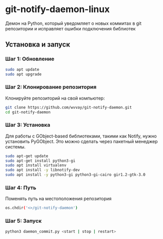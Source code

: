 # git-notify-daemon-linux
Демон на Python, который уведомляет о новых коммитах в git репозитории и исправляет ошибки подключения библиотек

## Установка и запуск
### Шаг 1: Обновление

```bash
sudo apt update
sudo apt upgrade
```

### Шаг 2: Клонирование репозитория

Клонируйте репозиторий на свой компьютер:

```bash
git clone https://github.com/wvvay/git-notify-daemon.git
cd git-notify-daemon
```

### Шаг 3: Установка

Для работы с GObject-based библиотеками, такими как Notify, нужно установить PyGObject. Это можно сделать через пакетный менеджер системы.

```bash
sudo apt-get update
sudo apt-get install python3-gi
sudo apt install virtualenv
sudo apt install -y libnotify-dev
sudo apt install -y python3-gi python3-gi-cairo gir1.2-gtk-3.0
```

### Шаг 4: Путь

Поменять путь на местоположения репозитория

```bash
os.chdir('<>/git-notify-daemon')
```

### Шаг 5: Запуск

```bash
python3 daemon_commit.py <start | stop | restart>
```
